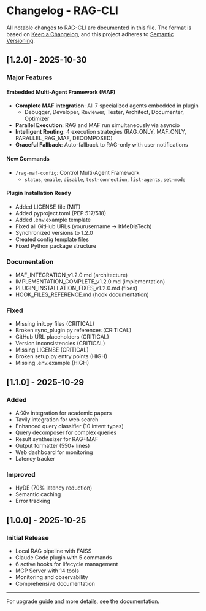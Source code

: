 # Changelog - RAG-CLI

All notable changes to RAG-CLI are documented in this file. The format is based on [Keep a Changelog](https://keepachangelog.com/), and this project adheres to [Semantic Versioning](https://semver.org/).

## [1.2.0] - 2025-10-30

### Major Features

#### Embedded Multi-Agent Framework (MAF)
- **Complete MAF integration**: All 7 specialized agents embedded in plugin
  - Debugger, Developer, Reviewer, Tester, Architect, Documenter, Optimizer
- **Parallel Execution**: RAG and MAF run simultaneously via asyncio
- **Intelligent Routing**: 4 execution strategies (RAG_ONLY, MAF_ONLY, PARALLEL_RAG_MAF, DECOMPOSED)
- **Graceful Fallback**: Auto-fallback to RAG-only with user notifications

#### New Commands
- `/rag-maf-config`: Control Multi-Agent Framework
  - `status`, `enable`, `disable`, `test-connection`, `list-agents`, `set-mode`

#### Plugin Installation Ready
- Added LICENSE file (MIT)
- Added pyproject.toml (PEP 517/518)
- Added .env.example template
- Fixed all GitHub URLs (yourusername → ItMeDiaTech)
- Synchronized versions to 1.2.0
- Created config template files
- Fixed Python package structure

### Documentation
- MAF_INTEGRATION_v1.2.0.md (architecture)
- IMPLEMENTATION_COMPLETE_v1.2.0.md (implementation)
- PLUGIN_INSTALLATION_FIXES_v1.2.0.md (fixes)
- HOOK_FILES_REFERENCE.md (hook documentation)

### Fixed
- Missing __init__.py files (CRITICAL)
- Broken sync_plugin.py references (CRITICAL)
- GitHub URL placeholders (CRITICAL)
- Version inconsistencies (CRITICAL)
- Missing LICENSE (CRITICAL)
- Broken setup.py entry points (HIGH)
- Missing .env.example (HIGH)

## [1.1.0] - 2025-10-29

### Added
- ArXiv integration for academic papers
- Tavily integration for web search
- Enhanced query classifier (10 intent types)
- Query decomposer for complex queries
- Result synthesizer for RAG+MAF
- Output formatter (550+ lines)
- Web dashboard for monitoring
- Latency tracker

### Improved
- HyDE (70% latency reduction)
- Semantic caching
- Error tracking

## [1.0.0] - 2025-10-25

### Initial Release
- Local RAG pipeline with FAISS
- Claude Code plugin with 5 commands
- 6 active hooks for lifecycle management
- MCP Server with 14 tools
- Monitoring and observability
- Comprehensive documentation

---

For upgrade guide and more details, see the documentation.
